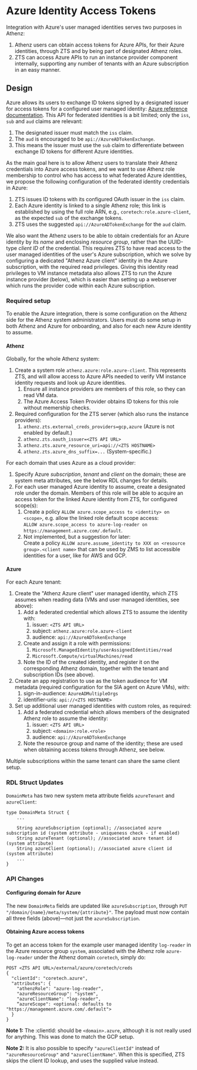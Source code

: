# Azure Identity Access Tokens

Integration with Azure's user managed identities serves two purposes in Athenz:

1. Athenz users can obtain access tokens for Azure APIs, for their Azure identities,
   through ZTS and by being part of designated Athenz roles.
1. ZTS can access Azure APIs to run an instance provider component internally,
   supporting any number of tenants with an Azure subscription in an easy manner.


## Design

Azure allows its users to exchange ID tokens signed by a designated issuer for access tokens
for a configured user managed identity: 
[Azure reference documentation](https://learn.microsoft.com/en-us/entra/identity-platform/v2-oauth2-client-creds-grant-flow#third-case-access-token-request-with-a-federated-credential).
This API for federated identities is a bit limited; only the `iss`, `sub` and `aud` claims are relevant:

1. The designated issuer must match the `iss` claim.
1. The `aud` is encouraged to be `api://AzureADTokenExchange`.
1. This means the issuer must use the `sub` claim to differentiate between exchange ID tokens for different Azure identities. 

As the main goal here is to allow Athenz users to translate their Athenz credentials into Azure access tokens,
and we want to use Athenz role membership to control who has access to what federated Azure identities, we propose
the following configuration of the federated identity credentials in Azure:

1. ZTS issues ID tokens with its configured OAuth issuer in the `iss` claim.
1. Each Azure identity is linked to a single Athenz role; this link is established by using the full role ARN, e.g.,
   `coretech:role.azure-client`, as the expected `sub` of the exchange tokens.
1. ZTS uses the suggested `api://AzureADTokenExchange` for the `aud` claim.

We also want the Athenz users to be able to obtain credentials for an Azure identity by its _name_ and enclosing _resource group_,
rather than the UUID-type _client ID_ of the credential. This requires ZTS to have read access to the user managed identities of
the user's Azure subscription, which we solve by configuring a dedicated "Athenz Azure client" identity in the Azure subscription,
with the required read privileges. Giving this identity read privileges to VM instance metadata also allows ZTS to run the Azure
instance provider (below), which is easier than setting up a webserver which runs the provider code within each Azure subscription.


### Required setup

To enable the Azure integration, there is some configuration on the Athenz side for the Athenz system administrators.
Users must do some setup in both Athenz and Azure for onboarding, and also for each new Azure identity to assume.


#### Athenz

Globally, for the whole Athenz system:

1. Create a system role `athenz.azure:role.azure-client`. This represents ZTS, and will allow access to Azure APIs needed to
   verify VM instance identity requests and look up Azure identities.
    1. Ensure all instance providers are members of this role, so they can read VM data.
    1. The Azure Access Token Provider obtains ID tokens for this role without memership checks.
1. Required configuration for the ZTS server (which also runs the instance providers):
    1. `athenz.zts.external_creds_providers=gcp,azure` (Azure is not enabled by default.)
    1. `athenz.zts.oauth_issuer=<ZTS API URL>`
    1. `athenz.zts.azure_resource_uri=api://<ZTS HOSTNAME>`
    1. `athenz.zts.azure_dns_suffix=...` (System-specific.)

For each domain that uses Azure as a cloud provider:

1. Specify Azure _subscription_, _tenant_ and _client_ on the domain; these are system meta attributes, see the below RDL changes for details.
1. For each user managed Azure identity to assume, create a designated role under the domain. Members of this role will be
   able to acquire an access token for the linked Azure identity from ZTS, for configured scope(s):
    1. Create a policy `ALLOW azure.scope_access to <identity> on <scope>`, e.g. allow the linked role default scope access:  
       `ALLOW azure.scope_access to azure-log-reader on https://management.azure.com/.default`.
    1. Not implemented, but a suggestion for later:  
       Create a policy `ALLOW azure.assume_identity to XXX on <resource group>.<client name>`
       that can be used by ZMS to list accessible identities for a user, like for AWS and GCP.


#### Azure

For each Azure tenant:

1. Create the "Athenz Azure client" user managed identity, which ZTS assumes when reading data (VMs and user managed identities, see above):
    1. Add a federated credential which allows ZTS to assume the identity with:
        1. issuer: `<ZTS API URL>`
        1. subject: `athenz.azure:role.azure-client`
        1. audience: `api://AzureADTokenExchange`
    1. Create and assign it a role with permissions:
        1. `Microsoft.ManagedIdentity/userAssignedIdentities/read`
        1. `Microsoft.Compute/virtualMachines/read`
    1. Note the ID of the created identity, and register it on the corresponding Athenz domain, together with the tenant and subscription IDs (see above). 
1. Create an app registration to use as the token audience for VM metadata (required configuration for the SIA agent on Azure VMs), with:
    1. sign-in-audience: `AzureADMultipleOrgs`
    1. identifier-uris: `api://<ZTS HOSTNAME>`
1. Set up additional user managed identities with custom roles, as required:
    1. Add a federated credential which allows members of the designated Athenz role to assume the identity:
        1. issuer: `<ZTS API URL>`
        1. subject: `<domain>:role.<role>`
        1. audience: `api://AzureADTokenExchange`
    1. Note the resource group and name of the identity; these are used when obtaining access tokens through Athenz, see below.

Multiple subscriptions within the same tenant can share the same client setup.


### RDL Struct Updates

`DomainMeta` has two new system meta attribute fields `azureTenant` and `azureClient`:

```rdl
type DomainMeta Struct {
    ...
    
    String azureSubscription (optional); //associated azure subscription id (system attribute - uniqueness check - if enabled)
    String azureTenant (optional); //associated azure tenant id (system attribute)
    String azureClient (optional); //associated azure client id (system attribute)
    ...
}
```


### API Changes


#### Configuring domain for Azure

The new `DomainMeta` fields are updated like `azureSubscription`, through `PUT "/domain/{name}/meta/system/{attribute}"`.
The payload must now contain all three fields (above)—not just the `azureSubscription`. 


#### Obtaining Azure access tokens

To get an access token for the example user managed identity `log-reader` in the Azure resource group `system`, associated with
the Athenz role `azure-log-reader` under the Athenz domain `coretech`, simply do:

```
POST <ZTS API URL>/external/azure/coretech/creds
{ 
  "clientId": "coretech.azure",
  "attributes": {
    "athenzRole": "azure-log-reader",
    "azureResourceGroup": "system",
    "azureClientName": "log-reader",
    “azureScope": <optional: defaults to "https://management.azure.com/.default">
  }
}
```

**Note 1:** The :clientId: should be `<domain>.azure`, although it is not really used for anything. This was done to match the GCP setup.

**Note 2:** It is also possible to specify `"azureClientId"` instead of `"azureResourceGroup"` and `"azureClientName"`. When this is specified,
ZTS skips the client ID lookup, and uses the supplied value instead.
